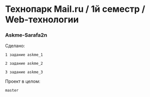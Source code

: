 # Технопарк Mail.ru / 1й семестр / Web-технологии

### Askme-Sarafa2n

Сделано:

    1 задание askme_1
    
    2 задание askme_2
      
    3 задание askme_3


Проект в целом:
    
    master